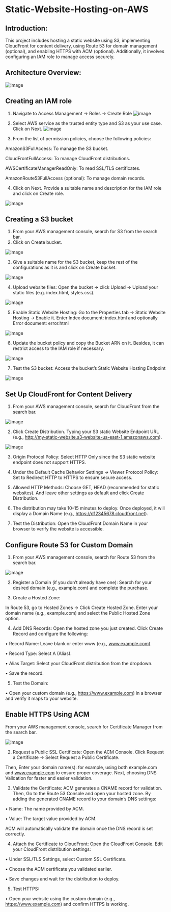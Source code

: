 # Static-Website-Hosting-on-AWS

## Introduction:
This project includes hosting a static website using S3, implementing CloudFront for content delivery, using Route 53 for domain management (optional), and enabling HTTPS with ACM (optional). Additionally, it involves configuring an IAM role to manage access securely.

## Architecture Overview: 
![image](diagram.png)

## Creating an IAM role
1. Navigate to Access Management -> Roles -> Create Role
![image](1.png)

2. Select AWS service as the trusted entity type and S3 as your use case. Click on Next.
![image](2.png)

3. From the list of permission policies, choose the following policies:

  AmazonS3FullAccess: To manage the S3 bucket.

  CloudFrontFullAccess: To manage CloudFront distributions.

  AWSCertificateManagerReadOnly: To read SSL/TLS certificates.

  AmazonRoute53FullAccess (optional): To manage domain records.

4. Click on Next. Provide a suitable name and description for the IAM role and click on Create role.

![image](3.png)


## Creating a S3 bucket

1. From your AWS management console, search for S3 from the search bar.
2. Click on Create bucket.

![image](4.png)

3. Give a suitable name for the S3 bucket, keep the rest of the configurations as it is and click on Create bucket.

![image](5.png)

4. Upload website files: Open the bucket -> click Upload -> Upload your static files (e.g. index.html, styles.css).

![image](6.png)

5. Enable Static Website Hosting: Go to the Properties tab -> Static Website Hosting -> Enable it. Enter Index document: index.html and optionally Error document: error.html

![image](7.png)

6. Update the bucket policy and copy the Bucket ARN on it. Besides, it can restrict access to the IAM role if necessary.

![image](8.png)

7. Test the S3 bucket: Access the bucket’s Static Website Hosting Endpoint

![image](9.png)

## Set Up CloudFront for Content Delivery

1. From your AWS management console, search for CloudFront from the search bar.

![image](10.png)

2. Click Create Distribution. Typing your S3 static Website Endpoint URL (e.g., http://my-static-website.s3-website-us-east-1.amazonaws.com).

![image](11.png)

3. Origin Protocol Policy: Select HTTP Only since the S3 static website endpoint does not support HTTPS.

4. Under the Default Cache Behavior Settings -> Viewer Protocol Policy: Set to Redirect HTTP to HTTPS to ensure secure access.

5. Allowed HTTP Methods: Choose GET, HEAD (recommended for static websites). And leave other settings as default and click Create Distribution.

6. The distribution may take 10–15 minutes to deploy. Once deployed, it will display a Domain Name (e.g., https://d12345678.cloudfront.net).

7. Test the Distribution: Open the CloudFront Domain Name in your browser to verify the website is accessible.


## Configure Route 53 for Custom Domain

1. From your AWS management console, search for Route 53 from the search bar.

![image](12.png)

2. Register a Domain (if you don’t already have one): Search for your desired domain (e.g., example.com) and complete the purchase.

3. Create a Hosted Zone:

In Route 53, go to Hosted Zones → Click Create Hosted Zone. Enter your domain name (e.g., example.com) and select the Public Hosted Zone option.

4. Add DNS Records: Open the hosted zone you just created. Click Create Record and configure the following:

• Record Name: Leave blank or enter www (e.g., www.example.com).

• Record Type: Select A (Alias).

• Alias Target: Select your CloudFront distribution from the dropdown.

• Save the record.

5. Test the Domain:

• Open your custom domain (e.g., https://www.example.com) in a browser and verify it maps to your website.


## Enable HTTPS Using ACM

From your AWS management console, search for Certificate Manager from the search bar.

![image](13.png)

2. Request a Public SSL Certificate: Open the ACM Console. Click Request a Certificate → Select Request a Public Certificate.

Then, Enter your domain name(s): for example, using both example.com and www.example.com to ensure proper coverage. Next, choosing DNS Validation for faster and easier validation.

3. Validate the Certificate: ACM generates a CNAME record for validation. Then, Go to the Route 53 Console and open your hosted zone. By adding the generated CNAME record to your domain’s DNS settings:

• Name: The name provided by ACM.

• Value: The target value provided by ACM.

ACM will automatically validate the domain once the DNS record is set correctly.

4. Attach the Certificate to CloudFront: Open the CloudFront Console. Edit your CloudFront distribution settings:

• Under SSL/TLS Settings, select Custom SSL Certificate.

• Choose the ACM certificate you validated earlier.

• Save changes and wait for the distribution to deploy.

5. Test HTTPS:

• Open your website using the custom domain (e.g., https://www.example.com) and confirm HTTPS is working.





